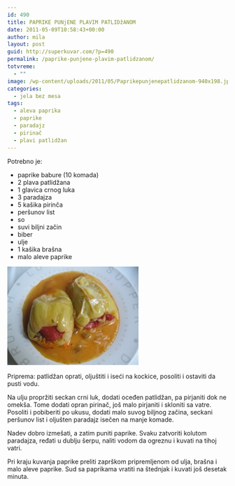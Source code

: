 ```yaml
---
id: 490
title: PAPRIKE PUNjENE PLAVIM PATLIDžANOM
date: 2011-05-09T10:58:43+00:00
author: mila
layout: post
guid: http://superkuvar.com/?p=490
permalink: /paprike-punjene-plavim-patlidzanom/
totvreme:
  - ""
image: /wp-content/uploads/2011/05/Paprikepunjenepatlidzanom-940x198.jpg
categories:
  - jela bez mesa
tags:
  - aleva paprika
  - paprike
  - paradajz
  - pirinač
  - plavi patlidžan
---
```

Potrebno je:

  * paprike babure (10 komada)
  * 2 plava patlidžana
  * 1 glavica crnog luka
  * 3 paradajza
  * 5 kašika pirinča
  * peršunov list
  * so
  * suvi biljni začin
  * biber
  * ulje
  * 1 kašika brašna
  * malo aleve paprike

<img class="alignnone size-medium wp-image-3799" title="Paprikepunjenepatlidzanom" src="/wp-content/uploads/2011/05/Paprikepunjenepatlidzanom-300x225.jpg" alt="" width="300" height="225" /> 

Priprema: patlidžan oprati, oljuštiti i iseći na kockice, posoliti i ostaviti da pusti vodu.

Na ulju propržiti seckan crni luk, dodati oceđen patlidžan, pa pirjaniti dok ne omekša. Tome dodati opran pirinač, još malo pirjaniti i skloniti sa vatre. Posoliti i pobiberiti po ukusu, dodati malo suvog biljnog začina, seckani peršunov list i oljušten paradajz isečen na manje komade.

Nadev dobro izmešati, a zatim puniti paprike. Svaku zatvoriti kolutom paradajza, ređati u dublju šerpu, naliti vodom da ogreznu i kuvati na tihoj vatri.

Pri kraju kuvanja paprike preliti zaprškom pripremljenom od ulja, brašna i malo aleve paprike. Sud sa paprikama vratiti na štednjak i kuvati još desetak minuta.